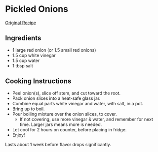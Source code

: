 # Pickled Onions

[Original Recipe](https://www.ethanchlebowski.com/cooking-techniques-recipes/pickled-onions-forever)

## Ingredients

* 1 large red onion (or 1.5 small red onions)
* 1.5 cup white vinegar
* 1.5 cup water
* 1 tbsp salt

## Cooking Instructions

* Peel onion(s), slice off stem, and cut toward the root.
* Pack onion slices into a heat-safe glass jar.
* Combine equal parts white vinegar and water, with salt, in a pot.
* Bring up to boil.
* Pour boiling mixture over the onion slices, to cover.
  * If not covering, use more vinegar & water, and remember for next time. Larger jars means more is needed.
* Let cool for 2 hours on counter, before placing in fridge.
* Enjoy!

Lasts about 1 week before flavor drops significantly.
